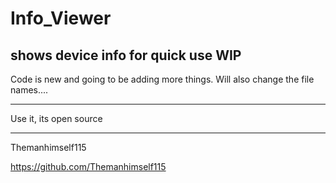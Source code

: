 # Info_Viewer
shows device info for quick use
WIP
-----------------

Code is new and going to be adding more things.
Will also change the file names....

-----------------

Use it, its open source

-----------------

Themanhimself115

https://github.com/Themanhimself115
